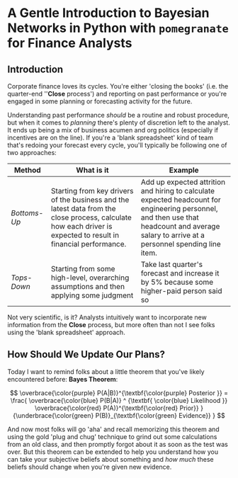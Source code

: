 # A Gentle Introduction to Bayesian Networks in Python with `pomegranate` for Finance Analysts

## Introduction

Corporate finance loves its cycles. You're either 'closing the books' (i.e. the quarter-end ''**Close** process') and reporting on past performance or you're engaged in some planning or forecasting activity for the future. 

Understanding past performance *should* be a routine and robust procedure, but when it comes to *planning* there's plenty of discretion left to the analyst. It ends up being a mix of business acumen and org politics (especially if incentives are on the line). If you're a 'blank spreadsheet' kind of team that's redoing your forecast every cycle, you'll typically be following one of two approaches:

| Method | What is it | Example
| --- | ---- | ----|
|*Bottoms-Up*| Starting from key drivers of the business and the latest data from the close process, calculate how each driver is expected to result in financial performance. | Add up expected attrition and hiring to calculate expected headcount for engineering personnel, and then use that headcount and average salary to arrive at a personnel spending line item. |
|*Tops-Down*| Starting from some high-level, overarching assumptions and then applying some judgment|Take last quarter's forecast and increase it by 5% because some higher-paid person said so

Not very scientific, is it? Analysts intuitively want to incorporate new information from the **Close** process, but more often than not I see folks using the 'blank spreadsheet' approach. 

## How Should We Update Our Plans?

Today I want to remind folks about a little theorem that you've likely encountered before: **Bayes Theorem**:

$$
\overbrace{\color{purple} P(A|B)}^{\textbf{\color{purple} Posterior }} = 
\frac{
	\overbrace{\color{blue} P(B|A)} ^ {\textbf{ \color{blue} Likelihood }} 
	\overbrace{\color{red} P(A)}^{\textbf{\color{red} Prior}} }
	{\underbrace{\color{green} P(B)}_{\textbf{\color{green} Evidence}}
}
$$

And now most folks will go 'aha' and recall memorizing this theorem and using the gold 'plug and chug' technique to grind out some calculations from an old class, and then promptly forgot about it as soon as the test was over. But this theorem can be extended to help you understand how you can take your subjective beliefs about something and *how much* these beliefs should change when you're given new evidence.




